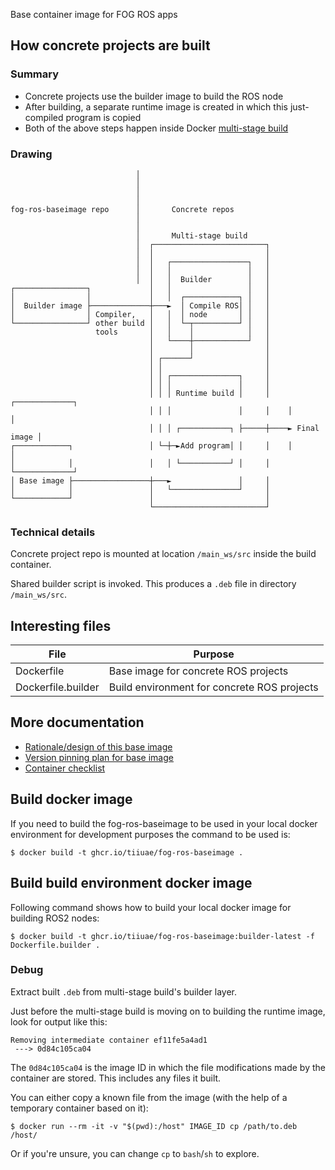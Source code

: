 Base container image for FOG ROS apps


How concrete projects are built
-------------------------------

### Summary

- Concrete projects use the builder image to build the ROS node
- After building, a separate runtime image is created in which this just-compiled program is copied
- Both of the above steps happen inside Docker
  [multi-stage build](https://docs.docker.com/develop/develop-images/multistage-build/)


### Drawing

```
                            │
                            │
                            │
                            │
fog-ros-baseimage repo      │       Concrete repos
                            │
                            │
                            │       Multi-stage build
                            │  ┌─────────────────────────┐
                            │  │                         │
                            │  │   ┌─────────────────┐   │
                            │  │   │                 │   │
                            │  │   │  Builder        │   │
┌────────────────┐             │   │                 │   │
│                │             │   │  ┌────────────┐ │   │
│  Builder image ├─────────────┼───►  │ Compile ROS│ │   │
│                │ Compiler,   │   │  │ node       │ │   │
└────────────────┘ other build │   │  └─┬──────────┘ │   │
                   tools       │   │    │            │   │
                               │   └────┼────────────┘   │
                               │        │                │
                               │ ┌──────┘                │
                               │ │                       │
                               │ │ ┌───────────────┐     │
                               │ │ │               │     │
                               │ │ │ Runtime build │     │    ┌─────────────┐
                               │ │ │               │     │    │             │
                               │ │ │ ┌───────────┐ ├─────┼────► Final image │
┌────────────┐                 │ └─┼─►Add program│ │     │    │             │
│            │                 │   │ └───────────┘ │     │    └─────────────┘
│ Base image ├─────────────────┼───►               │     │
│            │                 │   └───────────────┘     │
└────────────┘                 │                         │
                               └─────────────────────────┘
```


### Technical details

Concrete project repo is mounted at location `/main_ws/src` inside the build container.

Shared builder script is invoked. This produces a `.deb` file in directory `/main_ws/src`.


Interesting files
-----------------

| File               | Purpose                                     |
|--------------------|---------------------------------------------|
| Dockerfile         | Base image for concrete ROS projects        |
| Dockerfile.builder | Build environment for concrete ROS projects |


More documentation
------------------

- [Rationale/design of this base image](docs/rationale-design.md)
- [Version pinning plan for base image](docs/version-pinning-plan.md)
- [Container checklist](docs/container-checklist.md)


Build docker image
------------------

If you need to build the fog-ros-baseimage to be used in your local docker environment for development purposes the command to be used is:

```
$ docker build -t ghcr.io/tiiuae/fog-ros-baseimage .
```

Build build environment docker image
------------------------------------

Following command shows how to build your local docker image for building ROS2 nodes:

```
$ docker build -t ghcr.io/tiiuae/fog-ros-baseimage:builder-latest -f Dockerfile.builder .
```


### Debug

Extract built `.deb` from multi-stage build's builder layer.

Just before the multi-stage build is moving on to building the runtime image, look for output like this:

```
Removing intermediate container ef11fe5a4ad1
 ---> 0d84c105ca04
```

The `0d84c105ca04` is the image ID in which the file modifications made by the container are stored.
This includes any files it built.

You can either copy a known file from the image (with the help of a temporary container based on it):

`$ docker run --rm -it -v "$(pwd):/host" IMAGE_ID cp /path/to.deb /host/`

Or if you're unsure, you can change `cp` to `bash`/`sh` to explore.
